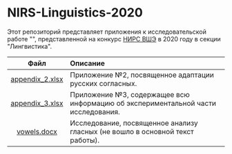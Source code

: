 # NIRS-Linguistics-2020

Этот репозиторий представляет приложения к исследовательской работе "", представленной на конкурс [НИРС ВШЭ](https://www.hse.ru/nirs/) в 2020 году в секции "Лингвистика". 



| Файл | Описание  |
|:-------------:| :-----|
| [appendix_2.xlsx](appendix_2.xlsx) | Приложение №2, посвященное адаптации русских согласных. |
| [appendix_3.xlsx](appendix_3.xlsx)      | Приложение №3, содержащее всю информацию об экспериментальной части исследования. |
| [vowels.docx](https://docs.google.com/forms/d/e/1FAIpQLSdF6J2hN_b0xzH7yUjCnhyDHrodPwPy9M4rMcTHyW1zA5Hv0g/viewform?usp=sf_link)      | Исследование, посвященное анализу гласных (не вошло в основной текст работы). |
